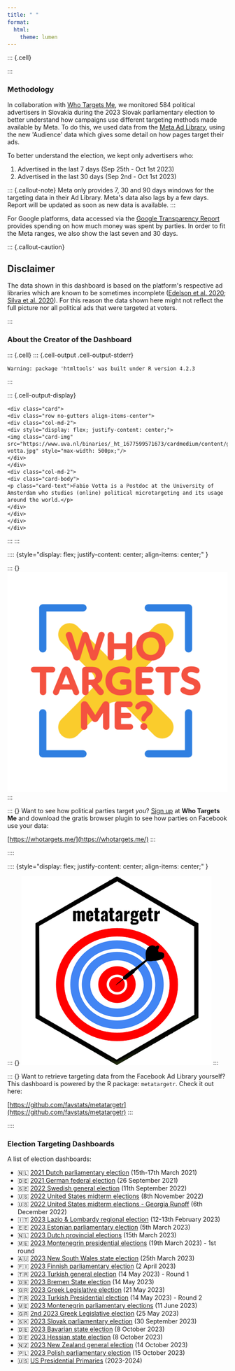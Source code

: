 ```yaml
---
title: " "
format:
  html:
    theme: lumen
---
```


::: {.cell}

:::



### Methodology


In collaboration with [Who Targets Me](https://whotargets.me/), we monitored 584 political advertisers in Slovakia during the 2023 Slovak parliamentary election to better understand how campaigns use different targeting methods made available by Meta. To do this, we used data from the [Meta Ad Library](https://www.facebook.com/ads/library/), using the new 'Audience' data which gives some detail on how pages target their ads. 



To better understand the election, we kept only advertisers who:

1. Advertised in the last 7 days (Sep 25th - Oct 1st 2023)
2. Advertised in the last 30 days (Sep 2nd - Oct 1st 2023)


::: {.callout-note}
Meta only provides 7, 30 and 90 days windows for the targeting data in their Ad Library. Meta's data also lags by a few days. Report will be updated as soon as new data is available.
:::

For Google platforms, data accessed via the [Google Transparency Report](https://transparencyreport.google.com/political-ads/region/NL) provides spending on how much money was spent by parties. In order to fit the Meta ranges, we also show the last seven and 30 days.


::: {.callout-caution}
## Disclaimer

The data shown in this dashboard is based on the platform's respective ad libraries which are known to be sometimes incomplete ([Edelson et al. 2020](https://ieeexplore.ieee.org/abstract/document/9152626?casa_token=X9SB7c8W9rAAAAAA:ymZr9ynFNTU6Fjzg3dcQpBzZpJ8bsEfj-H0RVTu2EZafKjhcD5Zu_VQ0aJc6qi9OMks3mUdFs-g); [Silva et al. 2020](https://dl.acm.org/doi/abs/10.1145/3366423.3380109?casa_token=ddoyvLl4R5YAAAAA:JqVLRLe6GHlR2o4zZqbEMlReyuTTyQxCGteUkdcFMR0xuCYWgwdl3NKyK05REOZm8vYl_W-bjOEaepM)). For this reason the data shown here might not reflect the full picture nor all political ads that were targeted at voters.

:::

### About the Creator of the Dashboard



::: {.cell}
::: {.cell-output .cell-output-stderr}
```
Warning: package 'htmltools' was built under R version 4.2.3
```
:::

::: {.cell-output-display}
```{=html}
<div class="card">
<div class="row no-gutters align-items-center">
<div class="col-md-2">
<div style="display: flex; justify-content: center;">
<img class="card-img" src="https://www.uva.nl/binaries/_ht_1677599571673/cardmedium/content/gallery/personen/v/o/fabio-votta.jpg" style="max-width: 500px;"/>
</div>
</div>
<div class="col-md-2">
<div class="card-body">
<p class="card-text">Fabio Votta is a Postdoc at the University of Amsterdam who studies (online) political microtargeting and its usage around the world.</p>
</div>
</div>
</div>
</div>
```
:::
:::






:::: {style="display: flex; justify-content: center; align-items: center;" }

::: {}
![](wtm_logo_2020.png)
:::

::: {}
Want to see how political parties target *you*? [Sign up](https://whotargets.me/) at **Who Targets Me** and download the gratis browser plugin to see how parties on Facebook use your data:

[https://whotargets.me/](https://whotargets.me/)
:::

::::

:::: {style="display: flex; justify-content: center; align-items: center;" }

::: {}
![](metatargetr_logo.png)
:::

::: {}
Want to retrieve targeting data from the Facebook Ad Library yourself? This dashboard is powered by the R package: `metatargetr`. Check it out here:

[https://github.com/favstats/metatargetr](https://github.com/favstats/metatargetr)
:::

::::


### Election Targeting Dashboards

A list of election dashboards:

+ 🇳🇱 [2021 Dutch parliamentary election](https://favstats.github.io/DutchElectionObservatory/en/index.html) (15th-17th March 2021)
+ 🇩🇪 [2021 German federal election](https://favstats.shinyapps.io/btw21_wtm) (26 September 2021)
+ 🇸🇪 [2022 Swedish general election](https://favstats.github.io/SwedishElection2022/) (11th September 2022)
+ 🇺🇸 [2022 United States midterm elections](https://whotargetsme.shinyapps.io/midterms2022/) (8th November 2022)
+ 🇺🇸 [2022 United States midterm elections - Georgia Runoff](https://whotargetsme.github.io/midterms2022_dashboard/) (6th December 2022)
+ 🇮🇹 [2023 Lazio & Lombardy regional election](https://favstats.github.io/regionali2023/) (12-13th February 2023)
+ 🇪🇪 [2023 Estonian parliamentary election](https://favstats.github.io/EstoniaElection2023/) (5th March 2023)
+ 🇳🇱 [2023 Dutch provincial elections](https://favstats.github.io/ProvincialeStatenverkiezingen2023/) (15th March 2023)
+ 🇲🇪 [2023 Montenegrin presidential elections](https://favstats.github.io/MontenegroPresidentialElection2023/) (19th March 2023) - 1st round
+ 🇦🇺 [2023 New South Wales state election](https://favstats.github.io/NSWAustralianElection2023/) (25th March 2023)
+ 🇫🇮 [2023 Finnish parliamentary election](https://favstats.github.io/FinlandElections2023/) (2 April 2023)
+ 🇹🇷 [2023 Turkish general election](https://favstats.github.io/TurkishElection2023/round1) (14 May 2023) - Round 1
+ 🇩🇪 [2023 Bremen State election](https://favstats.github.io/BremenStateElection2023/) (14 May 2023)
+ 🇬🇷 [2023 Greek Legislative election](https://favstats.github.io/BremenStateElection2023/) (21 May 2023)
+ 🇹🇷 [2023 Turkish Presidential election](https://favstats.github.io/TurkishElection2023/) (14 May 2023) - Round 2
+ 🇲🇪 [2023 Montenegrin parliamentary elections](https://favstats.github.io/2023MontenegrinParliamentaryElection/) (11 June 2023)
+ 🇬🇷 [2nd 2023 Greek Legislative election](https://favstats.github.io/2ndGreeceElection2023/) (25 May 2023)
+ 🇸🇰 [2023 Slovak parliamentary election](https://favstats.github.io/slovakia2023/) (30 September 2023)
+ 🇩🇪 [2023 Bavarian state election](https://favstats.github.io/LTW2023/bavaria) (8 October 2023)
+ 🇩🇪 [2023 Hessian state election](https://favstats.github.io/LTW2023/hessen) (8 October 2023)
+ 🇳🇿 [2023 New Zealand general election](https://favstats.github.io/NZ2023/) (14 October 2023)
+ 🇵🇱 [2023 Polish parliamentary election](https://favstats.github.io/poland2023/) (15 October 2023)
+ 🇺🇸 [US Presidential Primaries](https://favstats.github.io/USprimaries2024/) (2023-2024)










